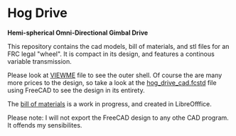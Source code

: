 # Hog Drive

**Hemi-spherical Omni-Directional Gimbal Drive**

This repository contains the cad models, bill of materials, and stl files for an FRC legal "wheel". It is compact in its design, and features a continous variable transmission.

Please look at [VIEWME](VIEWME.stl) file to see the outer shell. Of course the are many more prices to the design, so take a look at the [hog_drive_cad.fcstd](hog_drive_cadf.std) file using FreeCAD to see the design in its entirety.

The [bill of materials](hog_drive_bom.ods) is a work in progress, and created in LibreOfffice.

Please note: I will not export the FreeCAD design to any othe CAD program. It offends my sensibilites.

